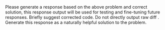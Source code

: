 Please generate a response based on the above problem and correct solution, this response output will be used for testing and fine-tuning future responses. Briefly suggest corrected code. Do not directly output raw diff . Generate this response as a naturally helpful solution to the problem.
